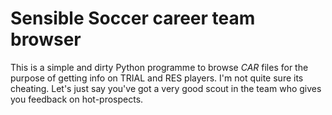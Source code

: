 # Sensible Soccer career team browser

This is a simple and dirty Python programme to browse *CAR* files for the purpose of getting info on TRIAL and RES players.
I'm not quite sure its cheating. Let's just say you've got a very good scout in the team who gives you feedback on hot-prospects.
